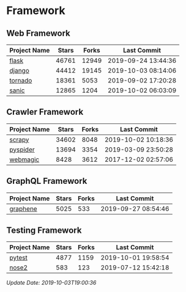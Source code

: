 # Framework

## Web Framework

| Project Name | Stars | Forks | Last Commit |
| ------------ | ----- | ----- | ----------- |
| [flask](https://github.com/pallets/flask) | 46761 | 12949 | 2019-09-24 13:44:36 |
| [django](https://github.com/django/django) | 44412 | 19145 | 2019-10-03 08:14:06 |
| [tornado](https://github.com/tornadoweb/tornado) | 18361 | 5053 | 2019-09-02 17:20:28 |
| [sanic](https://github.com/huge-success/sanic) | 12865 | 1204 | 2019-10-02 06:03:09 |

## Crawler Framework

| Project Name | Stars | Forks | Last Commit |
| ------------ | ----- | ----- | ----------- |
| [scrapy](https://github.com/scrapy/scrapy) | 34602 | 8048 | 2019-10-02 10:18:36 |
| [pyspider](https://github.com/binux/pyspider) | 13694 | 3354 | 2019-03-09 23:50:28 |
| [webmagic](https://github.com/code4craft/webmagic) | 8428 | 3612 | 2017-12-02 02:57:06 |

## GraphQL Framework

| Project Name | Stars | Forks | Last Commit |
| ------------ | ----- | ----- | ----------- |
| [graphene](https://github.com/graphql-python/graphene) | 5025 | 533 | 2019-09-27 08:54:46 |

## Testing Framework

| Project Name | Stars | Forks | Last Commit |
| ------------ | ----- | ----- | ----------- |
| [pytest](https://github.com/pytest-dev/pytest) | 4877 | 1159 | 2019-10-01 19:58:54 |
| [nose2](https://github.com/nose-devs/nose2) | 583 | 123 | 2019-07-12 15:42:18 |

*Update Date: 2019-10-03T19:00:36*